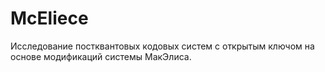 # McEliece
Исследование постквантовых кодовых систем с открытым ключом на основе модификаций системы МакЭлиса.
